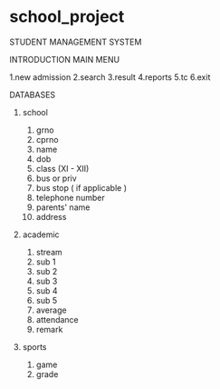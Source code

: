 # school_project
STUDENT MANAGEMENT SYSTEM 

INTRODUCTION 
MAIN MENU 

  1.new admission
  2.search 
  3.result 
  4.reports 
  5.tc 
  6.exit 

DATABASES 
1. school
     1. grno
     2. cprno
     3. name
     4. dob
     5. class (XI - XII)
     6. bus or priv
     7. bus stop ( if applicable )
     8. telephone number
     9. parents' name
     10. address

2. academic
     1. stream 
     2. sub 1
     3. sub 2
     4. sub 3
     5. sub 4
     6. sub 5
     7. average
     8. attendance
     9. remark

3. sports 
   1. game
   2. grade 

  
  
